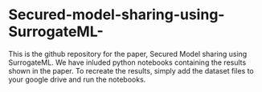 # Secured-model-sharing-using-SurrogateML-

This is the github repository for the paper, Secured Model sharing using SurrogateML. We have inluded python notebooks containing the results shown in the paper. To recreate the results, simply add the dataset files to your google drive and run the notebooks.
